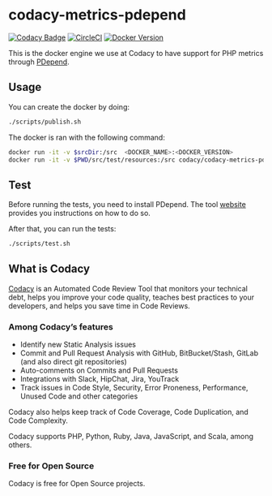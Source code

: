 # codacy-metrics-pdepend

[![Codacy Badge](https://api.codacy.com/project/badge/Grade/340bcc650709447c9fc394e00ae81b67)](https://www.codacy.com/app/Codacy/codacy-metrics-pdepend?utm_source=github.com&amp;utm_medium=referral&amp;utm_content=codacy/codacy-metrics-pdepend&amp;utm_campaign=Badge_Grade)
[![CircleCI](https://circleci.com/gh/codacy/codacy-metrics-pdepend.svg?style=svg)](https://circleci.com/gh/codacy/codacy-metrics-pdepend)
[![Docker Version](https://images.microbadger.com/badges/version/codacy/codacy-metrics-pdepend.svg)](https://microbadger.com/images/codacy/codacy-metrics-pdepend "Get your own version badge on microbadger.com")

This is the docker engine we use at Codacy to have support for PHP metrics through [PDepend](https://pdepend.org/).

## Usage

You can create the docker by doing:

```bash
./scripts/publish.sh
```

The docker is ran with the following command:

```bash
docker run -it -v $srcDir:/src  <DOCKER_NAME>:<DOCKER_VERSION>
docker run -it -v $PWD/src/test/resources:/src codacy/codacy-metrics-pdepend:latest
```

## Test

Before running the tests, you need to install PDepend. The tool [website](https://pdepend.org/) provides you instructions on how to do so.

After that, you can run the tests:

```bash
./scripts/test.sh
```

## What is Codacy

[Codacy](https://www.codacy.com/) is an Automated Code Review Tool that monitors your technical debt, helps you improve your code quality, teaches best practices to your developers, and helps you save time in Code Reviews.

### Among Codacy’s features

- Identify new Static Analysis issues
- Commit and Pull Request Analysis with GitHub, BitBucket/Stash, GitLab (and also direct git repositories)
- Auto-comments on Commits and Pull Requests
- Integrations with Slack, HipChat, Jira, YouTrack
- Track issues in Code Style, Security, Error Proneness, Performance, Unused Code and other categories

Codacy also helps keep track of Code Coverage, Code Duplication, and Code Complexity.

Codacy supports PHP, Python, Ruby, Java, JavaScript, and Scala, among others.

### Free for Open Source

Codacy is free for Open Source projects.